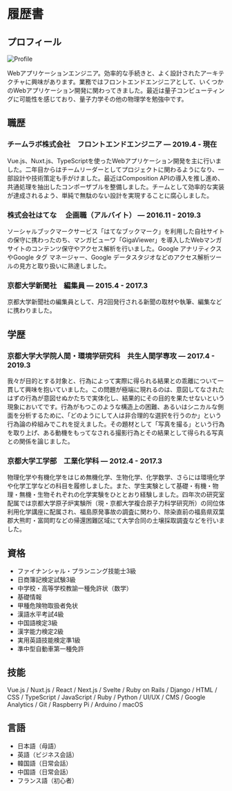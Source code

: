 # 履歴書

## プロフィール

![Profile](/images/profile.jpg)

Webアプリケーションエンジニア。効率的な手続きと、よく設計されたアーキテクチャに興味があります。業務ではフロントエンドエンジニアとして、いくつかのWebアプリケーション開発に関わってきました。最近は量子コンピューティングに可能性を感じており、量子力学その他の物理学を勉強中です。

## 職歴

### チームラボ株式会社　フロントエンドエンジニア — 2019.4 - 現在

Vue.js、Nuxt.js、TypeScriptを使ったWebアプリケーション開発を主に行いました。二年目からはチームリーダーとしてプロジェクトに関わるようになり、一部設計や技術策定も手がけました。最近はComposition APIの導入を推し進め、共通処理を抽出したコンポーザブルを整備しました。チームとして効率的な実装が達成されるよう、単純で無駄のない設計を実現することに腐心しました。

### 株式会社はてな 　企画職（アルバイト） — 2016.11 - 2019.3

ソーシャルブックマークサービス「はてなブックマーク」を利用した自社サイトの保守に携わったのち、マンガビューワ「GigaViewer」を導入したWebマンガサイトのコンテンツ保守やアクセス解析を行いました。Google アナリティクスやGoogle タグ マネージャー、Google データスタジオなどのアクセス解析ツールの見方と取り扱いに熟達しました。

### 京都大学新聞社　編集員 — 2015.4 - 2017.3

京都大学新聞社の編集員として、月2回発行される新聞の取材や執筆、編集などに携わりました。

## 学歴

### 京都大学大学院人間・環境学研究科　共生人間学専攻 — 2017.4 - 2019.3

我々が目的とする対象と、行為によって実際に得られる結果との乖離について一貫して興味を抱いていました。この問題が極端に現れるのは、意図してなされたはずの行為が意図せぬかたちで実体化し、結果的にその目的を果たせないという現象においてです。行為がもつこのような構造上の困難、あるいはシニカルな側面を分析するために、「どのようにして人は非合理的な選択を行うのか」という行為論の枠組みでこれを捉えました。その題材として「写真を撮る」という行為を取り上げ、ある動機をもってなされる撮影行為とその結果として得られる写真との関係を論じました。

### 京都大学工学部　工業化学科 — 2012.4 - 2017.3

物理化学や有機化学をはじめ無機化学、生物化学、化学数学、さらには環境化学や化学工学などの科目を履修しました。また、学生実験として基礎・有機・物理・無機・生物それぞれの化学実験をひととおり経験しました。四年次の研究室配属では京都大学原子炉実験所（現・京都大学複合原子力科学研究所）の同位体利用化学講座に配属され、福島原発事故の調査に関わり、除染直前の福島県双葉郡大熊町・富岡町などの帰還困難区域にて大学合同の土壌採取調査などを行いました。

## 資格

- ファイナンシャル・プランニング技能士3級
- 日商簿記検定試験3級
- 中学校・高等学校教諭一種免許状（数学）
- 基礎情報
- 甲種危険物取扱者免状
- 漢語水平考試4級
- 中国語検定3級
- 漢字能力検定2級
- 実用英語技能検定準1級
- 準中型自動車第一種免許

## 技能

Vue.js / Nuxt.js / React / Next.js / Svelte / Ruby on Rails / Django / HTML / CSS / TypeScript / JavaScript / Ruby / Python / UI/UX / CMS / Google Analytics / Git / Raspberry Pi / Arduino / macOS

## 言語

- 日本語（母語）
- 英語（ビジネス会話）
- 韓国語（日常会話）
- 中国語（日常会話）
- フランス語（初心者）
